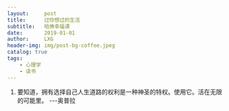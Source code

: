 ```yaml
---
layout:     post
title:      过你想过的生活
subtitle:   哈佛幸福课
date:       2019-01-01
author:     LXG
header-img: img/post-bg-coffee.jpeg
catalog: true
tags:
    - 心理学
    - 读书
---
```


1. 要知道，拥有选择自己人生道路的权利是一种神圣的特权。使用它。活在无限的可能里。  ---奥普拉


